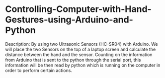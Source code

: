 # Controlling-Computer-with-Hand-Gestures-using-Arduino-and-Python
Description:
By using two Ultrasonic Sensors (HC-SR04) with Arduino. We will place the two Sensors on the top of a laptop screen and calculate the distance between the hand and the sensor. 
Counting on the information from Arduino that is sent to the python through the serial port, this information will be then read by python which is running on the computer in order to perform certain actions.
